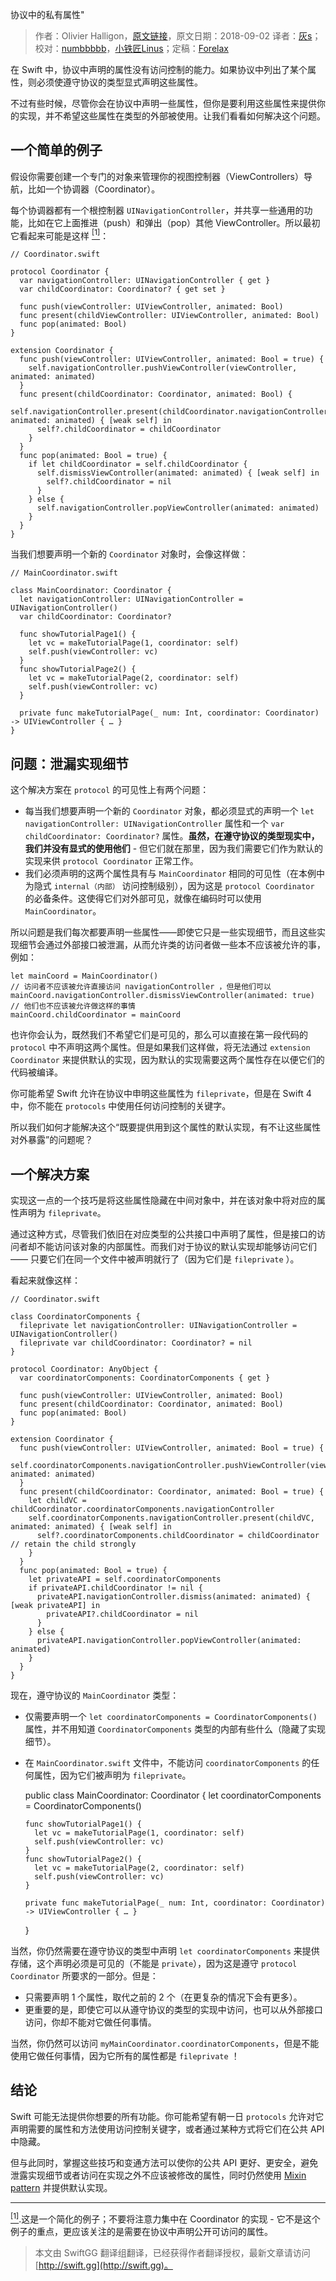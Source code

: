 协议中的私有属性"

> 作者：Olivier Halligon，[原文链接](http://alisoftware.github.io/swift/protocols/2018/09/02/protocols-private-properties/)，原文日期：2018-09-02
> 译者：[灰s](https://github.com/dzyding)；校对：[numbbbbb](http://numbbbbb.com/)，[小铁匠Linus](http://linusling.com)；定稿：[Forelax](http://forelax.space)
  










在 Swift 中，协议中声明的属性没有访问控制的能力。如果协议中列出了某个属性，则必须使遵守协议的类型显式声明这些属性。  

不过有些时候，尽管你会在协议中声明一些属性，但你是要利用这些属性来提供你的实现，并不希望这些属性在类型的外部被使用。让我们看看如何解决这个问题。 


 
## 一个简单的例子

假设你需要创建一个专门的对象来管理你的视图控制器（ViewControllers）导航，比如一个协调器（Coordinator）。  

每个协调器都有一个根控制器 `UINavigationController`，并共享一些通用的功能，比如在它上面推进（push）和弹出（pop）其他 ViewController。所以最初它看起来可能是这样 <a href="#foot1" id="1"><sup>[1]</sup></a>：  

    
    // Coordinator.swift
    
    protocol Coordinator {
      var navigationController: UINavigationController { get }
      var childCoordinator: Coordinator? { get set }
    
      func push(viewController: UIViewController, animated: Bool)
      func present(childViewController: UIViewController, animated: Bool)
      func pop(animated: Bool)
    }
    
    extension Coordinator {
      func push(viewController: UIViewController, animated: Bool = true) {
        self.navigationController.pushViewController(viewController, animated: animated)
      }
      func present(childCoordinator: Coordinator, animated: Bool) {
        self.navigationController.present(childCoordinator.navigationController, animated: animated) { [weak self] in
          self?.childCoordinator = childCoordinator
        }
      }
      func pop(animated: Bool = true) {
        if let childCoordinator = self.childCoordinator {
          self.dismissViewController(animated: animated) { [weak self] in
            self?.childCoordinator = nil
          }
        } else {
          self.navigationController.popViewController(animated: animated)
        }
      }
    }

当我们想要声明一个新的 `Coordinator` 对象时，会像这样做：

    
    // MainCoordinator.swift
    
    class MainCoordinator: Coordinator {
      let navigationController: UINavigationController = UINavigationController()
      var childCoordinator: Coordinator?
    
      func showTutorialPage1() {
        let vc = makeTutorialPage(1, coordinator: self)
        self.push(viewController: vc)
      }
      func showTutorialPage2() {
        let vc = makeTutorialPage(2, coordinator: self)
        self.push(viewController: vc)
      }
    
      private func makeTutorialPage(_ num: Int, coordinator: Coordinator) -> UIViewController { … }
    }

## 问题：泄漏实现细节

这个解决方案在 `protocol` 的可见性上有两个问题：  

- 每当我们想要声明一个新的 `Coordinator` 对象，都必须显式的声明一个 `let navigationController: UINavigationController` 属性和一个 `var childCoordinator: Coordinator?` 属性。**虽然，在遵守协议的类型现实中，我们并没有显式的使用他们** - 但它们就在那里，因为我们需要它们作为默认的实现来供 `protocol Coordinator` 正常工作。  
- 我们必须声明的这两个属性具有与 `MainCoordinator` 相同的可见性（在本例中为隐式 `internal（内部）` 访问控制级别），因为这是 `protocol Coordinator` 的必备条件。这使得它们对外部可见，就像在编码时可以使用 `MainCoordinator`。  

所以问题是我们每次都要声明一些属性——即使它只是一些实现细节，而且这些实现细节会通过外部接口被泄漏，从而允许类的访问者做一些本不应该被允许的事，例如：  

    
    let mainCoord = MainCoordinator()
    // 访问者不应该被允许直接访问 navigationController ，但是他们可以
    mainCoord.navigationController.dismissViewController(animated: true)
    // 他们也不应该被允许做这样的事情
    mainCoord.childCoordinator = mainCoord

也许你会认为，既然我们不希望它们是可见的，那么可以直接在第一段代码的 `protocol` 中不声明这两个属性。但是如果我们这样做，将无法通过 `extension Coordinator` 来提供默认的实现，因为默认的实现需要这两个属性存在以便它们的代码被编译。  

你可能希望 Swift 允许在协议中申明这些属性为 `fileprivate`，但是在 Swift 4 中，你不能在 `protocols` 中使用任何访问控制的关键字。  

所以我们如何才能解决这个“既要提供用到这个属性的默认实现，有不让这些属性对外暴露”的问题呢？

## 一个解决方案

实现这一点的一个技巧是将这些属性隐藏在中间对象中，并在该对象中将对应的属性声明为 `fileprivate`。  

通过这种方式，尽管我们依旧在对应类型的公共接口中声明了属性，但是接口的访问者却不能访问该对象的内部属性。而我们对于协议的默认实现却能够访问它们 —— 只要它们在同一个文件中被声明就行了（因为它们是 `fileprivate` ）。  

看起来就像这样：  

    
    // Coordinator.swift
    
    class CoordinatorComponents {
      fileprivate let navigationController: UINavigationController = UINavigationController()
      fileprivate var childCoordinator: Coordinator? = nil
    }
    
    protocol Coordinator: AnyObject {
      var coordinatorComponents: CoordinatorComponents { get }
    
      func push(viewController: UIViewController, animated: Bool)
      func present(childCoordinator: Coordinator, animated: Bool)
      func pop(animated: Bool)
    }
    
    extension Coordinator {
      func push(viewController: UIViewController, animated: Bool = true) {
        self.coordinatorComponents.navigationController.pushViewController(viewController, animated: animated)
      }
      func present(childCoordinator: Coordinator, animated: Bool = true) {
        let childVC = childCoordinator.coordinatorComponents.navigationController
        self.coordinatorComponents.navigationController.present(childVC, animated: animated) { [weak self] in
          self?.coordinatorComponents.childCoordinator = childCoordinator // retain the child strongly
        }
      }
      func pop(animated: Bool = true) {
        let privateAPI = self.coordinatorComponents
        if privateAPI.childCoordinator != nil {
          privateAPI.navigationController.dismiss(animated: animated) { [weak privateAPI] in
            privateAPI?.childCoordinator = nil
          }
        } else {
          privateAPI.navigationController.popViewController(animated: animated)
        }
      }
    }

现在，遵守协议的 `MainCoordinator` 类型：  

- 仅需要声明一个 `let coordinatorComponents = CoordinatorComponents() ` 属性，并不用知道 `CoordinatorComponents` 类型的内部有些什么（隐藏了实现细节）。  
- 在 `MainCoordinator.swift` 文件中，不能访问 `coordinatorComponents` 的任何属性，因为它们被声明为 `fileprivate`。  

    
    public class MainCoordinator: Coordinator {
      let coordinatorComponents = CoordinatorComponents()
    
      func showTutorialPage1() {
        let vc = makeTutorialPage(1, coordinator: self)
        self.push(viewController: vc)
      }
      func showTutorialPage2() {
        let vc = makeTutorialPage(2, coordinator: self)
        self.push(viewController: vc)
      }
    
      private func makeTutorialPage(_ num: Int, coordinator: Coordinator) -> UIViewController { … }
    }

当然，你仍然需要在遵守协议的类型中声明 `let coordinatorComponents` 来提供存储，这个声明必须是可见的（不能是 `private`），因为这是遵守 `protocol Coordinator` 所要求的一部分。但是：  

- 只需要声明 1 个属性，取代之前的 2 个（在更复杂的情况下会有更多）。  
- 更重要的是，即使它可以从遵守协议的类型的实现中访问，也可以从外部接口访问，你却不能对它做任何事情。  

当然，你仍然可以访问 `myMainCoordinator.coordinatorComponents`，但是不能使用它做任何事情，因为它所有的属性都是 `fileprivate` ！  

## 结论

Swift 可能无法提供你想要的所有功能。你可能希望有朝一日 `protocols` 允许对它声明需要的属性和方法使用访问控制关键字，或者通过某种方式将它们在公共 API 中隐藏。  

但与此同时，掌握这些技巧和变通方法可以使你的公共 API 更好、更安全，避免泄露实现细节或者访问在实现之外不应该被修改的属性，同时仍然使用 [Mixin pattern](http://alisoftware.github.io/swift/protocol/2015/11/08/mixins-over-inheritance/) 并提供默认实现。  

---

<a id="foot1" href="#1"><sup>[1]</sup></a>.这是一个简化的例子；不要将注意力集中在 Coordinator 的实现 - 它不是这个例子的重点，更应该关注的是需要在协议中声明公开可访问的属性。
> 本文由 SwiftGG 翻译组翻译，已经获得作者翻译授权，最新文章请访问 [http://swift.gg](http://swift.gg)。